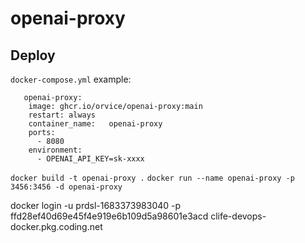 # openai-proxy


## Deploy

`docker-compose.yml` example:

```
   openai-proxy:
    image: ghcr.io/orvice/openai-proxy:main
    restart: always
    container_name:   openai-proxy
    ports:
      - 8080
    environment:
      - OPENAI_API_KEY=sk-xxxx
```


```docker build -t openai-proxy .```
```docker run --name openai-proxy -p 3456:3456 -d openai-proxy```

docker login -u prdsl-1683373983040 -p ffd28ef40d69e45f4e919e6b109d5a98601e3acd clife-devops-docker.pkg.coding.net